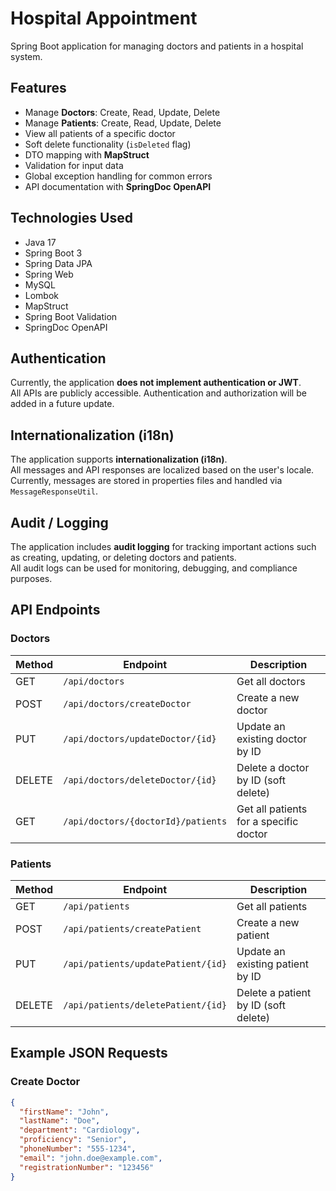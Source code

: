 # Hospital Appointment

Spring Boot application for managing doctors and patients in a hospital system.

## Features

- Manage **Doctors**: Create, Read, Update, Delete
- Manage **Patients**: Create, Read, Update, Delete
- View all patients of a specific doctor
- Soft delete functionality (`isDeleted` flag)
- DTO mapping with **MapStruct**
- Validation for input data
- Global exception handling for common errors
- API documentation with **SpringDoc OpenAPI**

## Technologies Used

- Java 17
- Spring Boot 3
- Spring Data JPA
- Spring Web
- MySQL
- Lombok
- MapStruct
- Spring Boot Validation
- SpringDoc OpenAPI

## Authentication

Currently, the application **does not implement authentication or JWT**.  
All APIs are publicly accessible. Authentication and authorization will be added in a future update.

## Internationalization (i18n)

The application supports **internationalization (i18n)**.  
All messages and API responses are localized based on the user's locale.  
Currently, messages are stored in properties files and handled via `MessageResponseUtil`.

## Audit / Logging

The application includes **audit logging** for tracking important actions such as creating, updating, or deleting doctors and patients.  
All audit logs can be used for monitoring, debugging, and compliance purposes.



## API Endpoints

### Doctors
| Method | Endpoint | Description |
|--------|----------|-------------|
| GET | `/api/doctors` | Get all doctors |
| POST | `/api/doctors/createDoctor` | Create a new doctor |
| PUT | `/api/doctors/updateDoctor/{id}` | Update an existing doctor by ID |
| DELETE | `/api/doctors/deleteDoctor/{id}` | Delete a doctor by ID (soft delete) |
| GET | `/api/doctors/{doctorId}/patients` | Get all patients for a specific doctor |

### Patients
| Method | Endpoint | Description |
|--------|----------|-------------|
| GET | `/api/patients` | Get all patients |
| POST | `/api/patients/createPatient` | Create a new patient |
| PUT | `/api/patients/updatePatient/{id}` | Update an existing patient by ID |
| DELETE | `/api/patients/deletePatient/{id}` | Delete a patient by ID (soft delete) |

## Example JSON Requests

### Create Doctor
```json
{
  "firstName": "John",
  "lastName": "Doe",
  "department": "Cardiology",
  "proficiency": "Senior",
  "phoneNumber": "555-1234",
  "email": "john.doe@example.com",
  "registrationNumber": "123456"
}
